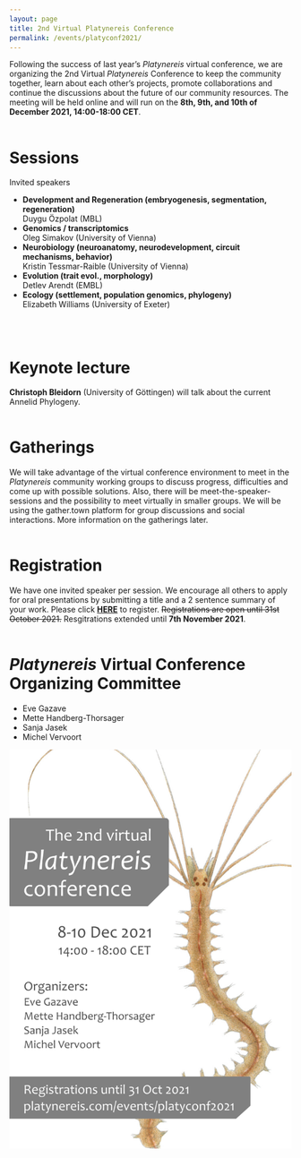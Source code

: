 ```yaml
---
layout: page
title: 2nd Virtual Platynereis Conference
permalink: /events/platyconf2021/
---
```


Following the success of last year’s _Platynereis_ virtual conference, we are organizing the 2nd Virtual _Platynereis_ Conference to keep the community together, learn about each other’s projects, promote collaborations and continue the discussions about the future of our community resources. The meeting will be held online and will run on the **8th, 9th, and 10th of December 2021, 14:00-18:00 CET**.
<br>
<br>

# Sessions #
  Invited speakers
- **Development and Regeneration (embryogenesis, segmentation, regeneration)**<br>
  Duygu Özpolat (MBL)
- **Genomics / transcriptomics**<br>
  Oleg Simakov (University of Vienna)
- **Neurobiology (neuroanatomy, neurodevelopment, circuit mechanisms, behavior)**<br>
  Kristin Tessmar-Raible (University of Vienna)
- **Evolution (trait evol., morphology)**<br>
  Detlev Arendt (EMBL)
- **Ecology (settlement, population genomics, phylogeny)**<br>
  Elizabeth Williams (University of Exeter)
<br>
<br>

# Keynote lecture #
**Christoph Bleidorn** (University of Göttingen) will talk about the current Annelid Phylogeny.
<br>
<br>

# Gatherings #
We will take advantage of the virtual conference environment to meet in the _Platynereis_ community working groups to discuss progress, difficulties and come up with possible solutions. Also, there will be meet-the-speaker-sessions and the possibility to meet virtually in smaller groups. We will be using the gather.town platform for group discussions and social interactions. More information on the gatherings later.
<br>
<br>

# Registration #
We have one invited speaker per session. We encourage all others to apply for oral presentations by submitting a title and a 2 sentence summary of your work. Please click <a style="font-weight:bold" href='https://docs.google.com/forms/d/1Ww2NIpIVM7LucEv8m6hhLnwpbEvbM1H_WaQdvRf0hbQ/viewform' target="_blank">HERE</a> to register. <s>Registrations are open until 31st October 2021.</s> Resgitrations extended until **7th November 2021**.
<br>
<br>

# _Platynereis_ Virtual Conference Organizing Committee
- Eve Gazave
- Mette Handberg-Thorsager
- Sanja Jasek
- Michel Vervoort

![platyconf2021 poster](/events/platyconf2021-poster.png)
